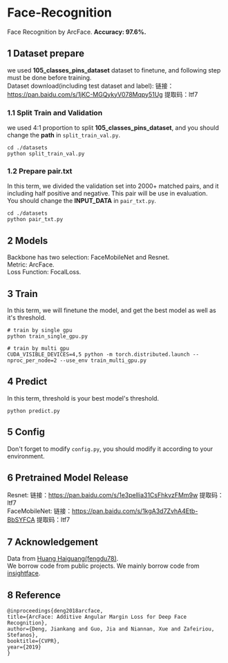 # Face-Recognition
Face Recognition by ArcFace. **Accuracy: 97.6%.**

## 1 Dataset prepare
we used **105_classes_pins_dataset** dataset to finetune, and following step must be done before training. </br>
Dataset download(including test dataset and label): 链接：https://pan.baidu.com/s/1jKC-MGQykyV078Mqpy51Ug  提取码：ltf7

### 1.1 Split Train and Validation
we used 4:1 proportion to split **105_classes_pins_dataset**, and you should change the **path** in `split_train_val.py`.

```
cd ./datasets
python split_train_val.py
```

### 1.2 Prepare pair.txt
In this term, we divided the validation set into 2000+ matched pairs, and it including half positive and negative. This pair will be use in evaluation. </br>
You should change the **INPUT_DATA** in `pair_txt.py`.

```
cd ./datasets
python pair_txt.py
```

## 2 Models
Backbone has two selection: FaceMobileNet and Resnet. </br>
Metric: ArcFace. </br>
Loss Function: FocalLoss. 

## 3 Train
In this term, we will finetune the model, and get the best model as well as it's threshold.

```
# train by single gpu
python train_single_gpu.py
```

```
# train by multi gpu
CUDA_VISIBLE_DEVICES=4,5 python -m torch.distributed.launch --nproc_per_node=2 --use_env train_multi_gpu.py
```

## 4 Predict
In this term, threshold is your best model's threshold.

```
python predict.py
```

## 5 Config
Don't forget to modify `config.py`, you should modify it according to your environment.

## 6 Pretrained Model Release
Resnet: 链接：https://pan.baidu.com/s/1e3pellia31CsFhkvzFMm9w  提取码：ltf7 </br>
FaceMobileNet: 链接：https://pan.baidu.com/s/1kgA3d7ZvhA4Etb-BbSYFCA  提取码：ltf7

## 7 Acknowledgement
Data from [ Huang Haiguang(fengdu78)](https://github.com/fengdu78). </br>
We borrow code from public projects. We mainly borrow code from  [insightface](https://github.com/deepinsight/insightface).

## 8 Reference

```
@inproceedings{deng2018arcface,
title={ArcFace: Additive Angular Margin Loss for Deep Face Recognition},
author={Deng, Jiankang and Guo, Jia and Niannan, Xue and Zafeiriou, Stefanos},
booktitle={CVPR},
year={2019}
}
```
